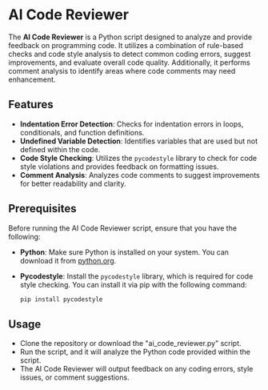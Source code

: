 # AI Code Reviewer

The **AI Code Reviewer** is a Python script designed to analyze and provide feedback on programming code. It utilizes a combination of rule-based checks and code style analysis to detect common coding errors, suggest improvements, and evaluate overall code quality. Additionally, it performs comment analysis to identify areas where code comments may need enhancement.

## Features

- **Indentation Error Detection**: Checks for indentation errors in loops, conditionals, and function definitions.
- **Undefined Variable Detection**: Identifies variables that are used but not defined within the code.
- **Code Style Checking**: Utilizes the `pycodestyle` library to check for code style violations and provides feedback on formatting issues.
- **Comment Analysis**: Analyzes code comments to suggest improvements for better readability and clarity.

## Prerequisites

Before running the AI Code Reviewer script, ensure that you have the following:

- **Python**: Make sure Python is installed on your system. You can download it from [python.org](https://www.python.org/downloads/).
  
- **Pycodestyle**: Install the `pycodestyle` library, which is required for code style checking. You can install it via pip with the following command:

  ```bash
  pip install pycodestyle


## Usage
- Clone the repository or download the "ai_code_reviewer.py" script.
- Run the script, and it will analyze the Python code provided within the script.
- The AI Code Reviewer will output feedback on any coding errors, style issues, or comment suggestions.

